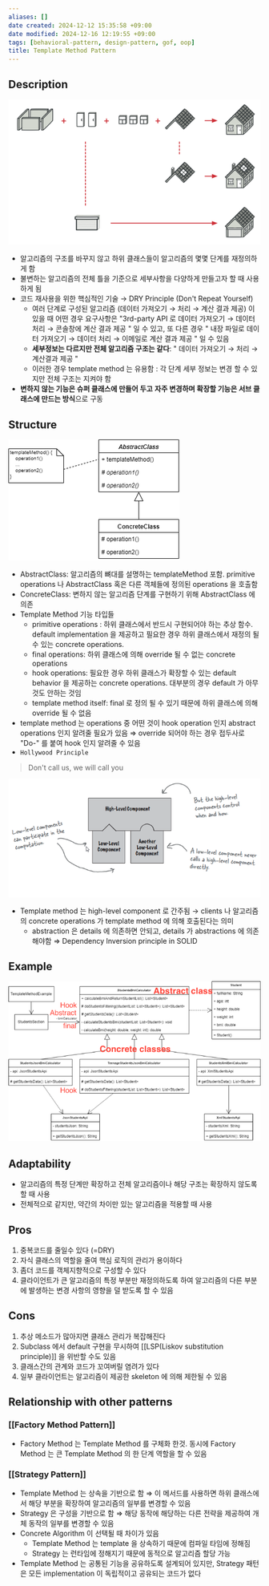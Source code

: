 ```yaml
---
aliases: []
date created: 2024-12-12 15:35:58 +09:00
date modified: 2024-12-16 12:19:55 +09:00
tags: [behavioral-pattern, design-pattern, gof, oop]
title: Template Method Pattern
---
```


## Description

![Untitled](../../../../_assets/oop/Untitled%205.png)

- 알고리즘의 구조를 바꾸지 않고 하위 클래스들이 알고리즘의 몇몇 단계를 재정의하게 함
- 불변하는 알고리즘의 전체 틀을 기준으로 세부사항을 다양하게 만들고자 할 때 사용하게 됨
- 코드 재사용을 위한 핵심적인 기술 → DRY Principle (Don't Repeat Yourself)
  - 여러 단계로 구성된 알고리즘 (데이터 가져오기 → 처리 → 계산 결과 제공) 이 있을 때 어떤 경우 요구사항은 "3rd-party API 로 데이터 가져오기 → 데이터 처리 → 콘솔창에 계산 결과 제공 " 일 수 있고, 또 다른 경우 " 내장 파일로 데이터 가져오기 → 데이터 처리 → 이메일로 계산 결과 제공 " 일 수 있음
  - **세부정보는 다르지만 전체 알고리즘 구조는 같다**: " 데이터 가져오기 → 처리 → 계산결과 제공 "
  - 이러한 경우 template method 는 유용함 : 각 단계 세부 정보는 변경 할 수 있지만 전체 구조는 지켜야 함
- **변하지 않는 기능은 슈퍼 클래스에 만들어 두고** **자주 변경하며 확장할 기능은 서브 클래스에 만드는 방식**으로 구동

## Structure

![Untitled](../../../../_assets/oop/Untitled%206.png)

- AbstractClass: 알고리즘의 뼈대를 설명하는 templateMethod 포함. primitive operations 나 AbstractClass 혹은 다른 객체들에 정의된 operations 을 호출함
- ConcreteClass: 변하지 않는 알고리즘 단계를 구현하기 위해 AbstractClass 에 의존
- Template Method 기능 타입들
  - primitive operations : 하위 클래스에서 반드시 구현되어야 하는 추상 함수. default implementation 을 제공하고 필요한 경우 하위 클래스에서 재정의 될 수 있는 concrete operations.
  - final operations: 하위 클래스에 의해 override 될 수 없는 concrete operations
  - hook operations: 필요한 경우 하위 클래스가 확장할 수 있는 default behavior 을 제공하는 concrete operations. 대부분의 경우 default 가 아무것도 안하는 것임
  - template method itself: final 로 정의 될 수 있기 때문에 하위 클래스에 의해 override 될 수 없음
- template method 는 operations 중 어떤 것이 hook operation 인지 abstract operations 인지 알려줄 필요가 있음 ⇒ override 되어야 하는 경우 접두사로 "Do-" 를 붙여 hook 인지 알려줄 수 있음
- `Hollywood Principle`

> Don't call us, we will call you

![Untitled](../../../../_assets/oop/Untitled%207.png)

- Template method 는 high-level component 로 간주됨 → clients 나 알고리즘의 concrete operations 가 template method 에 의해 호출된다는 의미
  - abstraction 은 details 에 의존하면 안되고, details 가 abstractions 에 의존해야함 ⇒ Dependency Inversion principle in SOLID

## Example

![template_method.png](../../../../_assets/oop/template_method.png)

## Adaptability

- 알고리즘의 특정 단계만 확장하고 전체 알고리즘이나 해당 구조는 확장하지 않도록 할 때 사용
- 전체적으로 같지만, 약간의 차이만 있는 알고리즘을 적용할 때 사용

## Pros

1. 중복코드를 줄일수 있다 (=DRY)
2. 자식 클래스의 역할을 줄여 핵심 로직의 관리가 용이하다
3. 좀더 코드를 객체지향적으로 구성할 수 있다
4. 클라이언트가 큰 알고리즘의 특정 부분만 재정의하도록 하여 알고리즘의 다른 부분에 발생하는 변경 사항의 영향을 덜 받도록 할 수 있음

## Cons

1. 추상 메소드가 많아지면 클래스 관리가 복잡해진다
2. Subclass 에서 default 구현을 무시하여 [[LSP(Liskov substitution principle)]] 을 위반할 수도 있음
3. 클래스간의 관계와 코드가 꼬여버릴 염려가 있다
4. 일부 클라이언트는 알고리즘이 제공한 skeleton 에 의해 제한될 수 있음

## Relationship with other patterns

### [[Factory Method Pattern]]

- Factory Method 는 Template Method 를 구체화 한것. 동시에 Factory Method 는 큰 Template Method 의 한 단계 역할을 할 수 있음

### [[Strategy Pattern]]

- Template Method 는 상속을 기반으로 함 ⇒ 이 메서드를 사용하면 하위 클래스에서 해당 부분을 확장하여 알고리즘의 일부를 변경할 수 있음
- Strategy 은 구성을 기반으로 함 ⇒ 해당 동작에 해당하는 다른 전략을 제공하여 개체 동작의 일부를 변경할 수 있음
- Concrete Algorithm 이 선택될 때 차이가 있음
  - Template Method 는 template 을 상속하기 때문에 컴파일 타임에 정해짐
  - Strategy 는 런타임에 정해지기 때문에 동적으로 알고리즘 할당 가능
- Template Method 는 공통된 기능을 공유하도록 설계되어 있지만, Strategy 패턴은 모든 implementation 이 독립적이고 공유되는 코드가 없다
